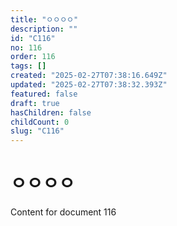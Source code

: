```yaml
---
title: "ㅇㅇㅇㅇ"
description: ""
id: "C116"
no: 116
order: 116
tags: []
created: "2025-02-27T07:38:16.649Z"
updated: "2025-02-27T07:38:32.393Z"
featured: false
draft: true
hasChildren: false
childCount: 0
slug: "C116"
---
```


# ㅇㅇㅇㅇ

Content for document 116
